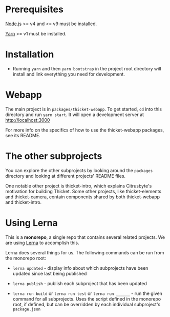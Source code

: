 # Prerequisites

[Node.js](http://nodejs.org/) >= v4 and <= v9 must be installed.

[Yarn](https://yarnpkg.com/en/docs/install) >= v1 must be installed.

# Installation

- Running `yarn` and then `yarn bootstrap` in the project root directory will install and link everything you need for development.

# Webapp

The main project is in `packages/thicket-webapp`. To get started, `cd` into this directory and run `yarn start`. It will open a development server at [http://localhost:3000](http://localhost:3000)

For more info on the specifics of how to use the thicket-webapp packages, see its README.

# The other subprojects

You can explore the other subprojects by looking around the `packages` directory and looking at different projects' README files.

One notable other project is thicket-intro, which explains Citrusbyte's motivation for building Thicket. Some other projects, like thicket-elements and thicket-camera, contain components shared by both thicket-webapp and thicket-intro.

# Using Lerna

This is a **monorepo**, a single repo that contains several related projects. We are using [Lerna](https://lernajs.io/) to accomplish this.

Lerna does several things for us. The following commands can be run from the monorepo root:

- `lerna updated` - display info about which subprojects have been updated since last being published

- `lerna publish` - publish each subproject that has been updated

- `lerna run build` or `lerna run test` or `lerna run ______` - run the given command for all subprojects. Uses the script defined in the monorepo root, if defined, but can be overridden by each individual subproject's `package.json`
